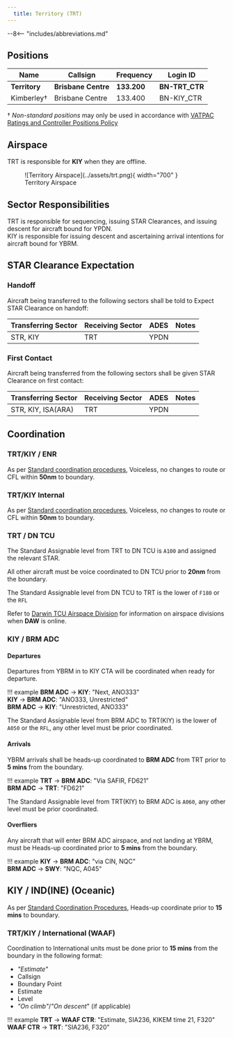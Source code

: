 ```yaml
---
  title: Territory (TRT)
---
```


--8<-- "includes/abbreviations.md"

## Positions
| Name | Callsign | Frequency | Login ID |
| ---- | -------- | --------- | -------- |
| **Territory** | **Brisbane Centre** | **133.200** | **BN-TRT_CTR** |
| Kimberley† | Brisbane Centre | 133.400 | BN-KIY_CTR |

† *Non-standard positions* may only be used in accordance with [VATPAC Ratings and Controller Positions Policy](https://vatpac.org/publications/policies)
## Airspace
TRT is responsible for **KIY** when they are offline.  

<figure markdown>
![Territory Airspace](../assets/trt.png){ width="700" }
  <figcaption>Territory Airspace</figcaption>
</figure>

## Sector Responsibilities
TRT is responsible for sequencing, issuing STAR Clearances, and issuing descent for aircraft bound for YPDN.  
KIY is responsible for issuing descent and ascertaining arrival intentions for aircraft bound for YBRM.

## STAR Clearance Expectation
### Handoff
Aircraft being transferred to the following sectors shall be told to Expect STAR Clearance on handoff:

| Transferring Sector | Receiving Sector | ADES | Notes |
| ---- | -------- | --------- | --------- |
| STR, KIY | TRT | YPDN | |

### First Contact
Aircraft being transferred from the following sectors shall be given STAR Clearance on first contact:

| Transferring Sector | Receiving Sector | ADES | Notes |
| ---- | -------- | --------- | --------- |
| STR, KIY, ISA(ARA) | TRT | YPDN | |

## Coordination

### TRT/KIY / ENR
As per [Standard coordination procedures](../../../controller-skills/coordination/#enr-enr), Voiceless, no changes to route or CFL within **50nm** to boundary.

### TRT/KIY Internal
As per [Standard coordination procedures](../../../controller-skills/coordination/#enr-enr), Voiceless, no changes to route or CFL within **50nm** to boundary.

### TRT / DN TCU
The Standard Assignable level from TRT to DN TCU is `A100` and assigned the relevant STAR. 

All other aircraft must be voice coordinated to DN TCU prior to **20nm** from the boundary.

The Standard Assignable level from DN TCU to TRT is the lower of `F180` or the `RFL`

Refer to [Darwin TCU Airspace Division](../../../military/darwin/#tcu) for information on airspace divisions when **DAW** is online.

### KIY / BRM ADC
#### Departures
Departures from YBRM in to KIY CTA will be coordinated when ready for departure.  

!!! example
    <span class="hotline">**BRM ADC** -> **KIY**</span>: "Next, ANO333"  
    <span class="hotline">**KIY** -> **BRM ADC**</span>: "ANO333, Unrestricted"  
    <span class="hotline">**BRM ADC** -> **KIY**</span>: "Unrestricted, ANO333"  

The Standard Assignable level from BRM ADC to TRT(KIY) is the lower of `A050` or the `RFL`, any other level must be prior coordinated.
#### Arrivals
YBRM arrivals shall be heads-up coordinated to **BRM ADC** from TRT prior to **5 mins** from the boundary.

!!! example
    <span class="hotline">**TRT** -> **BRM ADC**</span>: "Via SAFIR, FD621”  
    <span class="hotline">**BRM ADC** -> **TRT**</span>: "FD621"  

The Standard Assignable level from TRT(KIY) to BRM ADC is `A060`, any other level must be prior coordinated.

#### Overfliers
Any aircraft that will enter BRM ADC airspace, and not landing at YBRM, must be Heads-up coordinated prior to **5 mins** from the boundary.

!!! example
    <span class="hotline">**KIY** -> **BRM ADC**</span>: "via CIN, NQC"  
    <span class="hotline">**BRM ADC** -> **SWY**</span>: "NQC, A045"

## KIY / IND(INE) (Oceanic)
As per [Standard Coordination Procedures](../../../controller-skills/coordination/#enr-oceanic), Heads-up coordinate prior to **15 mins** to boundary.
### TRT/KIY / International (WAAF)
Coordination to International units must be done prior to **15 mins** from the boundary in the following format:

- *"Estimate"*
- Callsign
- Boundary Point
- Estimate
- Level
- *"On climb"*/*"On descent*" (if applicable)

!!! example
    <span class="coldline">**TRT** -> **WAAF CTR**</span>: "Estimate, SIA236, KIKEM time 21, F320"  
    <span class="coldline">**WAAF CTR** -> **TRT**</span>: "SIA236, F320"